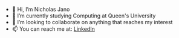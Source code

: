 - 👋 Hi, I’m Nicholas Jano
- 🌱 I’m currently studying Computing at Queen's University
- 👥 I’m looking to collaborate on anything that reaches my interest
- 📫 You can reach me at: [LinkedIn](https://linkedin.com/in/nicholasjano/)
